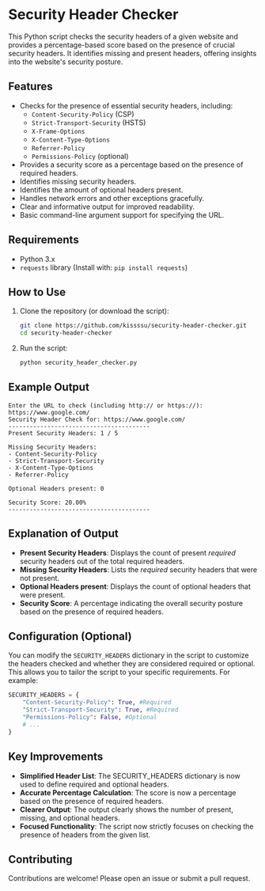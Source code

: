 # Security Header Checker

This Python script checks the security headers of a given website and provides a percentage-based score based on the presence of crucial security headers. It identifies missing and present headers, offering insights into the website's security posture.

## Features

* Checks for the presence of essential security headers, including:
    * `Content-Security-Policy` (CSP)
    * `Strict-Transport-Security` (HSTS)
    * `X-Frame-Options`
    * `X-Content-Type-Options`
    * `Referrer-Policy`
    * `Permissions-Policy` (optional)
* Provides a security score as a percentage based on the presence of required headers.
* Identifies missing security headers.
* Identifies the amount of optional headers present.
* Handles network errors and other exceptions gracefully.
* Clear and informative output for improved readability.
* Basic command-line argument support for specifying the URL.

## Requirements

* Python 3.x
* `requests` library (Install with: `pip install requests`)

## How to Use

1.  Clone the repository (or download the script):

    ```bash
    git clone https://github.com/kissssu/security-header-checker.git
    cd security-header-checker
    ```

2.  Run the script:

    ```bash
    python security_header_checker.py
    ```

## Example Output
```
Enter the URL to check (including http:// or https://): https://www.google.com/
Security Header Check for: https://www.google.com/
----------------------------------------
Present Security Headers: 1 / 5

Missing Security Headers:
- Content-Security-Policy
- Strict-Transport-Security
- X-Content-Type-Options
- Referrer-Policy

Optional Headers present: 0

Security Score: 20.00%
----------------------------------------
```

## Explanation of Output

* **Present Security Headers**: Displays the count of present *required* security headers out of the total required headers.
* **Missing Security Headers**: Lists the *required* security headers that were not present.
* **Optional Headers present**: Displays the count of optional headers that were present.
* **Security Score**: A percentage indicating the overall security posture based on the presence of required headers.

## Configuration (Optional)

You can modify the `SECURITY_HEADERS` dictionary in the script to customize the headers checked and whether they are considered required or optional. This allows you to tailor the script to your specific requirements. For example:

```python
SECURITY_HEADERS = {
    "Content-Security-Policy": True, #Required
    "Strict-Transport-Security": True, #Required
    "Permissions-Policy": False, #Optional
    # ...
}
```

## Key Improvements
- **Simplified Header List**: The SECURITY_HEADERS dictionary is now used to define required and optional headers.
- **Accurate Percentage Calculation**: The score is now a percentage based on the presence of required headers.
- **Clearer Output**: The output clearly shows the number of present, missing, and optional headers.
- **Focused Functionality**: The script now strictly focuses on checking the presence of headers from the given list.

## Contributing
Contributions are welcome! Please open an issue or submit a pull request.
